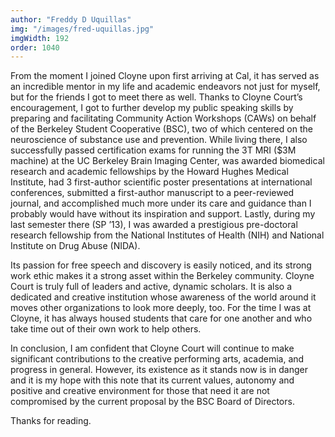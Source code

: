 ```yaml
---
author: "Freddy D Uquillas"
img: "/images/fred-uquillas.jpg"
imgWidth: 192
order: 1040
---
```

From the moment I joined Cloyne upon first arriving at Cal, it has served as an incredible mentor in my life and academic endeavors not just for myself, but for the friends I got to meet there as well.
Thanks to Cloyne Court’s encouragement, I got to further develop my public speaking skills by preparing and facilitating Community Action Workshops (CAWs) on behalf of the Berkeley Student Cooperative (BSC), two of which centered on the neuroscience of substance use and prevention. While living there, I also successfully passed certification exams for running the 3T MRI ($3M machine) at the UC Berkeley Brain Imaging Center, was awarded biomedical research and academic fellowships by the Howard Hughes Medical Institute, had 3 first-author scientific poster presentations at international conferences, submitted a first-author manuscript to a peer-reviewed journal, and accomplished much more under its care and guidance than I probably would have without its inspiration and support. Lastly, during my last semester there (SP ’13), I was awarded a prestigious pre-doctoral research fellowship from the National Institutes of Health (NIH) and National Institute on Drug Abuse (NIDA).

Its passion for free speech and discovery is easily noticed, and its strong work ethic makes it a strong asset within the Berkeley community. Cloyne Court is truly full of leaders and active, dynamic scholars. It is also a dedicated and creative institution whose awareness of the world around it moves other organizations to look more deeply, too. For the time I was at Cloyne, it has always housed students that care for one another and who take time out of their own work to help others.

In conclusion, I am confident that Cloyne Court will continue to make significant contributions to the creative performing arts, academia, and progress in general. However, its existence as it stands now is in danger and it is my hope with this note that its current values, autonomy and positive and creative environment for those that need it are not compromised by the current proposal by the BSC Board of Directors.

Thanks for reading.
